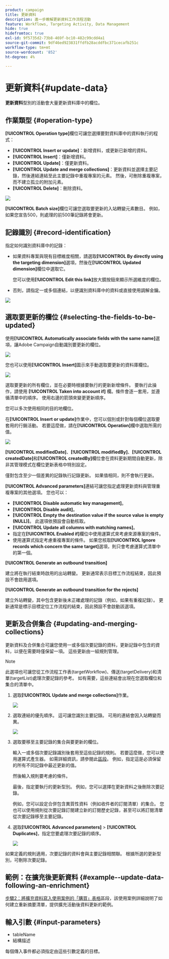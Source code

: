 ```yaml
---
product: campaign
title: 更新資料
description: 進一步瞭解更新資料工作流程活動
feature: Workflows, Targeting Activity, Data Management
hide: true
hidefromtoc: true
exl-id: 9f5735d2-73b8-469f-bc10-482c99cdd4a1
source-git-commit: 9df46ed923831ffdfb28acddfbc371cecafb251c
workflow-type: tm+mt
source-wordcount: '852'
ht-degree: 4%

---
```


# 更新資料{#update-data}



**更新資料**&#x200B;型別的活動會大量更新資料庫中的欄位。

## 作業類型 {#operation-type}

**[!UICONTROL Operation type]**&#x200B;欄位可讓您選擇要對資料庫中的資料執行的程式：

* **[!UICONTROL Insert or update]**：新增資料，或更新已新增的資料。
* **[!UICONTROL Insert]**：僅新增資料。
* **[!UICONTROL Update]**：僅更新資料。
* **[!UICONTROL Update and merge collections]**：更新資料並選擇主要記錄，然後連結連結至此主要記錄中重複專案的元素。 然後，可刪除重複專案，而不建立孤立的附加元素。
* **[!UICONTROL Delete]**：刪除資料。

![](assets/s_advuser_update_data_1.png)

**[!UICONTROL Batch size]**&#x200B;欄位可讓您選取要更新的入站轉變元素數目。 例如，如果您宣告500，則處理的前500筆記錄將會更新。

## 記錄識別 {#record-identification}

指定如何識別資料庫中的記錄：

* 如果資料專案與現有目標維度相關，請選取&#x200B;**[!UICONTROL By directly using the targeting dimension]**&#x200B;選項，然後在&#x200B;**[!UICONTROL Updated dimension]**&#x200B;欄位中選取它。

  您可以使用&#x200B;**[!UICONTROL Edit this link]**&#x200B;放大鏡按鈕來顯示所選維度的欄位。

* 否則，請指定一或多個連結，以便識別資料庫中的資料或直接使用調解金鑰。

![](assets/s_advuser_update_data_2.png)

## 選取要更新的欄位 {#selecting-the-fields-to-be-updated}

使用&#x200B;**[!UICONTROL Automatically associate fields with the same name]**&#x200B;選項，讓Adobe Campaign自動識別要更新的欄位。

![](assets/s_advuser_update_data_3b.png)

您也可以使用&#x200B;**[!UICONTROL Insert]**&#x200B;圖示來手動選取要更新的資料庫欄位。

![](assets/s_advuser_update_data_3.png)

選取要更新的所有欄位，並在必要時根據要執行的更新新增條件。 要執行此操作，請使用 **[!UICONTROL Taken into account if]** 欄。條件會逐一套用，並遵循清單中的順序。 使用右邊的箭頭來變更更新順序。

您可以多次使用相同的目的地欄位。

在&#x200B;**[!UICONTROL Insert or update]**&#x200B;作業中，您可以個別或針對每個欄位選取要套用的行銷活動。 若要這麼做，請在&#x200B;**[!UICONTROL Operation]**&#x200B;欄中選取所需的值。

![](assets/s_advuser_update_data_5.png)

**[!UICONTROL modifiedDate]**、**[!UICONTROL modifiedBy]**、**[!UICONTROL createdDate]**&#x200B;和&#x200B;**[!UICONTROL createdBy]**&#x200B;欄位會在資料更新期間自動更新，除非其管理模式在欄位更新表格中特別設定。

僅對包含至少一個差異的記錄執行記錄更新。 如果值相同，則不會執行更新。

**[!UICONTROL Advanced parameters]**&#x200B;連結可讓您指定處理更新資料與管理重複專案的其他選項。 您也可以：

* **[!UICONTROL Disable automatic key management]**。
* **[!UICONTROL Disable audit]**。
* **[!UICONTROL Empty the destination value if the source value is empty (NULL)]**。 此選項依預設會自動核取。
* **[!UICONTROL Update all columns with matching names]**。
* 指定在&#x200B;**[!UICONTROL Enabled if]**&#x200B;欄位中使用運算式來考慮來源專案的條件。
* 使用運算式指定考慮重複專案的條件。 如果您核取&#x200B;**[!UICONTROL Ignore records which concern the same target]**&#x200B;選項，則只會考慮運算式清單中的第一個。

**[!UICONTROL Generate an outbound transition]**

建立將在執行結束時啟用的出站轉變。 更新通常表示目標工作流程結束，因此預設不會啟用選項。

**[!UICONTROL Generate an outbound transition for the rejects]**

建立外站轉變，其中包含更新後未正確處理的記錄（例如，如果有重複記錄）。 更新通常是標示目標定位工作流程的結束，因此預設不會啟動該選項。

## 更新及合併集合 {#updating-and-merging-collections}

更新資料及合併集合可讓您使用一或多個次要記錄的資料，更新記錄中包含的資料，以便在需要時僅保留一項。 這些更新由一組規則管理。

>[!NOTE]
>
>此選項也可讓您從工作流程工作表(targetWorkflow)、傳送(targetDelivery)和清單(targetList)處理次要記錄的參考。 如有需要，這些連結會出現在您選取欄位和集合的清單中。

1. 選取&#x200B;**[!UICONTROL Update and merge collections]**&#x200B;作業。

   ![](assets/update_and_merge_collections1.png)

1. 選取連結的優先順序。 這可讓您識別主要記錄。 可用的連結會因入站轉變而異。

   ![](assets/update_and_merge_collections2.png)

1. 選取要移至主要記錄的集合與要更新的欄位。

   輸入一或多個次要記錄識別後套用至這些記錄的規則。 若要這麼做，您可以使用運算式產生器。 如需詳細資訊，請參閱此[區段](../../platform/using/about-queries-in-campaign.md)。 例如，指定這是必須保留的所有不同記錄中最近更新的值。

   然後輸入規則要考慮的條件。

   最後，指定要執行的更新型別。 例如，您可以選擇在更新資料之後刪除次要記錄。

   例如，您可以設定合併包含異質性資料（例如收件者的訂閱清單）的集合。 您也可以使用規則從次要記錄訂閱建立新的訂閱歷史記錄，甚至可以將訂閱清單從次要記錄移至主要記錄。

1. 選取&#x200B;**[!UICONTROL Advanced parameters]** > **[!UICONTROL Duplicates]**，指定您要處理次要記錄的順序。

   ![](assets/update_and_merge_collections3.png)

如果定義的規則適用，次要記錄的資料會與主要記錄相關聯。 根據所選的更新型別，可刪除次要記錄。

## 範例：在擴充後更新資料 {#example--update-data-following-an-enrichment}

[步驟2：將擴充資料寫入使用案例的「購買」表格](creating-a-summary-list.md#step-2--writing-enriched-data-to-the--purchases--table)區段，該使用案例詳細說明了如何建立重新摘要清單，提供擴充活動後資料更新的範例。

## 輸入引數 {#input-parameters}

* tableName
* 結構描述

每個傳入事件都必須指定由這些引數定義的目標。
